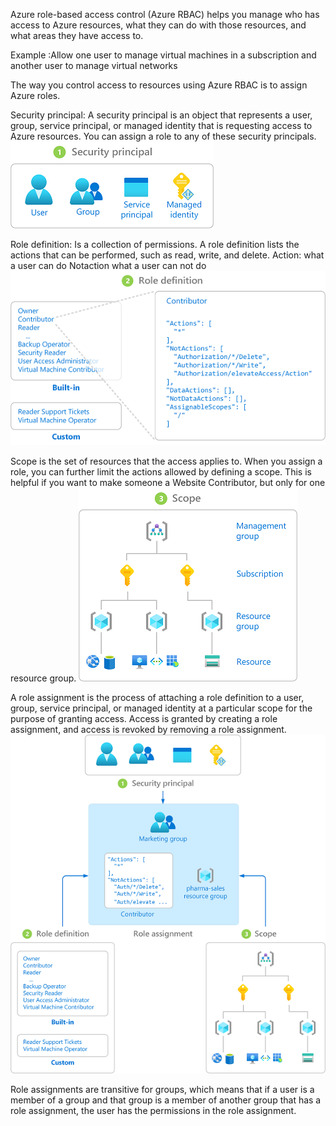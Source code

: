 Azure role-based access control (Azure RBAC) helps you manage who has access to Azure resources, what they can do with those resources, and what areas they have access to.

Example :Allow one user to manage virtual machines in a subscription and another user to manage virtual networks

The way you control access to resources using Azure RBAC is to assign Azure roles.

Security principal: A security principal is an object that represents a user, group, service principal, or managed identity that is requesting access to Azure resources. You can assign a role to any of these security principals.
<img src="images/a.png">

Role definition:  Is a collection of permissions.  A role definition lists the actions that can be performed, such as read, write, and delete. 
Action: what a user can do
Notaction what a user can not do
<img src="images/b.png">

Scope is the set of resources that the access applies to. When you assign a role, you can further limit the actions allowed by defining a scope. This is helpful if you want to make someone a Website Contributor, but only for one resource group.
<img src="images/c.png">

A role assignment is the process of attaching a role definition to a user, group, service principal, or managed identity at a particular scope for the purpose of granting access. Access is granted by creating a role assignment, and access is revoked by removing a role assignment.
<img src="images/d.png">

Role assignments are transitive for groups, which means that if a user is a member of a group and that group is a member of another group that has a role assignment, the user has the permissions in the role assignment.